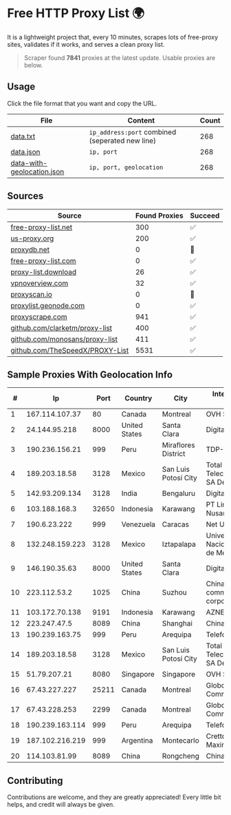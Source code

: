 
# Free HTTP Proxy List 🌍

It is a lightweight project that, every 10 minutes, scrapes lots of free-proxy sites, validates if it works, and serves a clean proxy list.


> Scraper found **7841** proxies at the latest update. Usable proxies are below.

## Usage

Click the file format that you want and copy the URL.


|File|Content|Count|
|----|-------|-----|
|[data.txt](https://raw.githubusercontent.com/themiralay/Proxy-List-World/master/data.txt)|`ip_address:port` combined (seperated new line)|268|
|[data.json](https://raw.githubusercontent.com/themiralay/Proxy-List-World/master/data.json)|`ip, port`|268|
|[data-with-geolocation.json](https://raw.githubusercontent.com/themiralay/Proxy-List-World/master/data-with-geolocation.json)|`ip, port, geolocation`|268|

## Sources

|Source|Found Proxies|Succeed|
|------|-------------|-------|
|[free-proxy-list.net](https://free-proxy-list.net)|300|✅|
|[us-proxy.org](https://www.us-proxy.org)|200|✅|
|[proxydb.net](http://proxydb.net)|0|🚫|
|[free-proxy-list.com](https://free-proxy-list.com/?page=&port=&type%5B%5D=http&type%5B%5D=https&up_time=0&search=Search)|0|✅|
|[proxy-list.download](https://www.proxy-list.download/HTTP)|26|✅|
|[vpnoverview.com](https://vpnoverview.com/privacy/anonymous-browsing/free-proxy-servers)|32|✅|
|[proxyscan.io](https://www.proxyscan.io)|0|🚫|
|[proxylist.geonode.com](https://proxylist.geonode.com/api/proxy-list?limit=300&page=1&sort_by=lastChecked&sort_type=desc&protocols=http,https)|0|✅|
|[proxyscrape.com](https://api.proxyscrape.com/v2/?request=displayproxies&protocol=http&timeout=10000&country=all&ssl=all&anonymity=all)|941|✅|
|[github.com/clarketm/proxy-list](https://raw.githubusercontent.com/clarketm/proxy-list/master/proxy-list-raw.txt)|400|✅|
|[github.com/monosans/proxy-list](https://raw.githubusercontent.com/monosans/proxy-list/main/proxies/http.txt)|411|✅|
|[github.com/TheSpeedX/PROXY-List](https://raw.githubusercontent.com/TheSpeedX/PROXY-List/master/http.txt)|5531|✅|


## Sample Proxies With Geolocation Info

|#|Ip|Port|Country|City|Internet Service Provider|
|-|--|----|-------|----|-------------------------|
|1|167.114.107.37|80|Canada|Montreal|OVH SAS|
|2|24.144.95.218|8000|United States|Santa Clara|DigitalOcean, LLC|
|3|190.236.156.21|999|Peru|Miraflores District|TDP-GRS|
|4|189.203.18.58|3128|Mexico|San Luis Potosí City|Total Play Telecomunicaciones SA De CV|
|5|142.93.209.134|3128|India|Bengaluru|DigitalOcean, LLC|
|6|103.188.168.3|32650|Indonesia|Karawang|PT Lintas Jaringan Nusantara|
|7|190.6.23.222|999|Venezuela|Caracas|Net Uno|
|8|132.248.159.223|3128|Mexico|Iztapalapa|Universidad Nacional Autonoma de Mexico|
|9|146.190.35.63|8000|United States|Santa Clara|DigitalOcean, LLC|
|10|223.112.53.2|1025|China|Suzhou|China Mobile communications corporation|
|11|103.172.70.138|9191|Indonesia|Karawang|AZNET|
|12|223.247.47.5|8089|China|Shanghai|Chinanet|
|13|190.239.163.75|999|Peru|Arequipa|Telefonica Del Peru|
|14|189.203.18.58|3128|Mexico|San Luis Potosí City|Total Play Telecomunicaciones SA De CV|
|15|51.79.207.21|8080|Singapore|Singapore|OVH SAS|
|16|67.43.227.227|25211|Canada|Montreal|GloboTech Communications|
|17|67.43.228.253|2299|Canada|Montreal|GloboTech Communications|
|18|190.239.163.114|999|Peru|Arequipa|Telefonica Del Peru|
|19|187.102.216.219|999|Argentina|Montecarlo|Cretton Lisandro Maximiliano|
|20|114.103.81.99|8089|China|Rongcheng|Chinanet|



## Contributing

Contributions are welcome, and they are greatly appreciated! Every
little bit helps, and credit will always be given.

